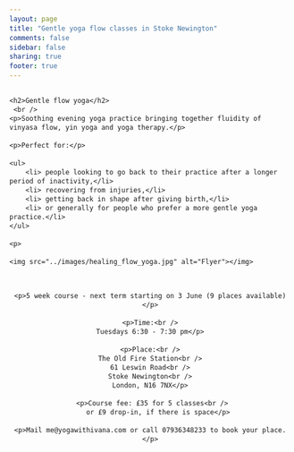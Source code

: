 ```yaml
---
layout: page
title: "Gentle yoga flow classes in Stoke Newington"
comments: false
sidebar: false
sharing: true
footer: true
---
```


<div class="columns">

    <h2>Gentle flow yoga</h2>
     <br />
    <p>Soothing evening yoga practice bringing together fluidity of vinyasa flow, yin yoga and yoga therapy.</p>

    <p>Perfect for:</p>

    <ul>
        <li> people looking to go back to their practice after a longer period of inactivity,</li>
        <li> recovering from injuries,</li>
        <li> getting back in shape after giving birth,</li>
        <li> or generally for people who prefer a more gentle yoga practice.</li>
    </ul>

    <p>
    
    <img src="../images/healing_flow_yoga.jpg" alt="Flyer"></img>

</div>

<div id="more_info" style="text-align: center;">
    <br />
    
    <p>5 week course - next term starting on 3 June (9 places available)</p>

    <p>Time:<br />
    Tuesdays 6:30 - 7:30 pm</p>

    <p>Place:<br />
    The Old Fire Station<br />
    61 Leswin Road<br />
    Stoke Newington<br />
    London, N16 7NX</p>
    
     <p>Course fee: £35 for 5 classes<br />
        or £9 drop-in, if there is space</p>

    <p>Mail me@yogawithivana.com or call 07936348233 to book your place.</p>
</div>